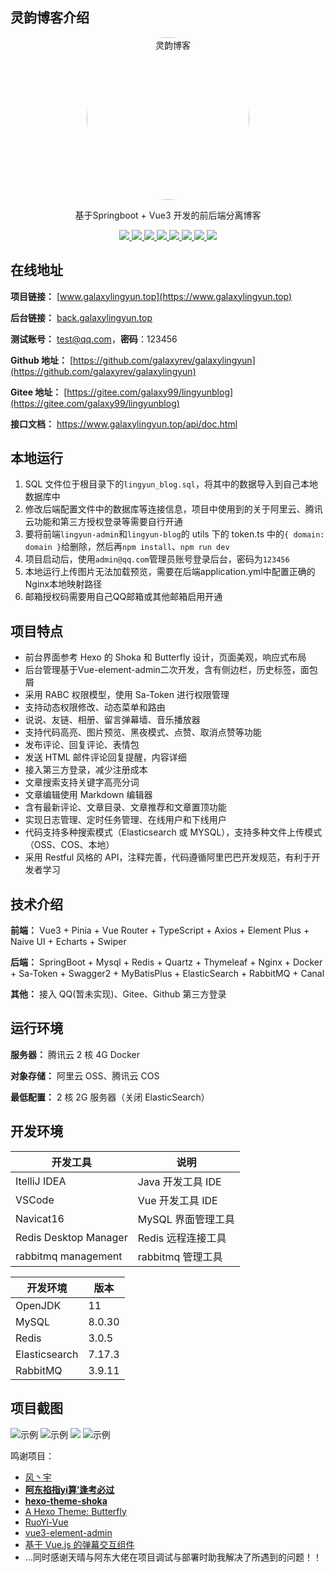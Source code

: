 ## 灵韵博客介绍

<p align="center">
  <a href="https://www.galaxylingyun.top">
    <img src="https://avatars.githubusercontent.com/u/96897772?v=4" alt="灵韵博客" style="border-radius: 50%; height: 260px">
  </a>
</p>

<p align="center">
   基于Springboot + Vue3 开发的前后端分离博客
</p>

<p align="center">
   <a target="_blank" href="https://github.com/galaxyrev/galaxylingyun">
      <img src="https://img.shields.io/badge/JDK-11-blue"/>
      <img src="https://img.shields.io/badge/springboot-2.6.14-blue"/>
      <img src="https://img.shields.io/badge/saToken-1.34.0-blue"/>
      <img src="https://img.shields.io/badge/vue-3.x-blue"/>
      <img src="https://img.shields.io/badge/mysql-8.0.30-blue"/>
      <img src="https://img.shields.io/badge/mybatis--plus-3.5.2-blue"/>
      <img src="https://img.shields.io/badge/redis-3.0.5-blue"/>
      <img src="https://img.shields.io/badge/rabbitmq-3.9.11-blue"/>
   </a>
</p>

## 在线地址

**项目链接：** [www.galaxylingyun.top](https://www.galaxylingyun.top)

**后台链接：** [back.galaxylingyun.top](https://back.galaxylingyun.top)

**测试账号：** test@qq.com，**密码**：123456

**Github 地址：** [https://github.com/galaxyrev/galaxylingyun](https://github.com/galaxyrev/galaxylingyun)

**Gitee 地址：** [https://gitee.com/galaxy99/lingyunblog](https://gitee.com/galaxy99/lingyunblog)

**接口文档：** https://www.galaxylingyun.top/api/doc.html

## 本地运行

1. SQL 文件位于根目录下的`lingyun_blog.sql`，将其中的数据导入到自己本地数据库中
2. 修改后端配置文件中的数据库等连接信息，项目中使用到的关于阿里云、腾讯云功能和第三方授权登录等需要自行开通
3. 要将前端`lingyun-admin`和`lingyun-blog`的 utils 下的 token.ts 中的`{ domain: domain }`给删除，然后再`npm install`、`npm run dev`
4. 项目启动后，使用`admin@qq.com`管理员账号登录后台，密码为`123456`
5. 本地运行上传图片无法加载预览，需要在后端application.yml中配置正确的Nginx本地映射路径
6. 邮箱授权码需要用自己QQ邮箱或其他邮箱启用开通

## 项目特点

- 前台界面参考 Hexo 的 Shoka 和 Butterfly 设计，页面美观，响应式布局
- 后台管理基于Vue-element-admin二次开发，含有侧边栏，历史标签，面包屑
- 采用 RABC 权限模型，使用 Sa-Token 进行权限管理
- 支持动态权限修改、动态菜单和路由
- 说说、友链、相册、留言弹幕墙、音乐播放器
- 支持代码高亮、图片预览、黑夜模式、点赞、取消点赞等功能
- 发布评论、回复评论、表情包
- 发送 HTML 邮件评论回复提醒，内容详细
- 接入第三方登录，减少注册成本
- 文章搜索支持关键字高亮分词
- 文章编辑使用 Markdown 编辑器
- 含有最新评论、文章目录、文章推荐和文章置顶功能
- 实现日志管理、定时任务管理、在线用户和下线用户
- 代码支持多种搜索模式（Elasticsearch 或 MYSQL），支持多种文件上传模式（OSS、COS、本地）
- 采用 Restful 风格的 API，注释完善，代码遵循阿里巴巴开发规范，有利于开发者学习

## 技术介绍

**前端：** Vue3 + Pinia + Vue Router + TypeScript + Axios + Element Plus + Naive UI + Echarts + Swiper

**后端：** SpringBoot + Mysql + Redis + Quartz + Thymeleaf + Nginx + Docker + Sa-Token + Swagger2 + MyBatisPlus + ElasticSearch + RabbitMQ + Canal

**其他：** 接入 QQ(暂未实现)、Gitee、Github 第三方登录

## 运行环境

**服务器：** 腾讯云 2 核 4G Docker

**对象存储：** 阿里云 OSS、腾讯云 COS

**最低配置：** 2 核 2G 服务器（关闭 ElasticSearch）

## 开发环境

| 开发工具              | 说明               |
| --------------------- | ------------------ |
| ItelliJ IDEA          | Java 开发工具 IDE  |
| VSCode                |  Vue  开发工具 IDE |
| Navicat16             | MySQL 界面管理工具 |
| Redis Desktop Manager | Redis 远程连接工具 |
| rabbitmq management   | rabbitmq  管理工具 |


| 开发环境      | 版本   |
| ------------- | ------ |
| OpenJDK       | 11     |
| MySQL         | 8.0.30 |
| Redis         | 3.0.5  |
| Elasticsearch | 7.17.3 |
| RabbitMQ      | 3.9.11 |

## 项目截图

![示例](https://static.galaxylingyun.top/resource/jieping1.png)
![示例](https://static.galaxylingyun.top/resource/jieping2.png)
<img src="https://static.galaxylingyun.top/resource/jieping3.png">
![示例](https://static.galaxylingyun.top/resource/jieping4.png)



鸣谢项目：

- [ 风丶宇 ](https://github.com/X1192176811/blog)
- **[ 阿东掐指yi算’逢考必过](https://gitee.com/wu_shengdong/blog)**
- **[hexo-theme-shoka](https://github.com/amehime/hexo-theme-shoka)**
- [A Hexo Theme: Butterfly](https://github.com/jerryc127/hexo-theme-butterfly)
- [RuoYi-Vue](https://gitee.com/y_project/RuoYi-Vue)
- [vue3-element-admin](https://github.com/youlaitech/vue3-element-admin)
- [基于 Vue.js 的弹幕交互组件](https://github.com/hellodigua/vue-danmaku)
- ...同时感谢天晴与阿东大佬在项目调试与部署时助我解决了所遇到的问题！！
